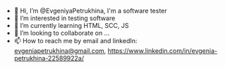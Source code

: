 - 👋 Hi, I’m @EvgeniyaPetrukhina, I'm a software tester
- 👀 I’m interested in testing software
- 🌱 I’m currently learning HTML, SCC, JS
- 💞️ I’m looking to collaborate on ...
- 📫 How to reach me by email and linkedIn: evgeniapetrukhina@gmail.com, https://www.linkedin.com/in/evgenia-petrukhina-22589922a/

<!---
EvgeniyaPetrukhina/EvgeniyaPetrukhina is a ✨ special ✨ repository because its `README.md` (this file) appears on your GitHub profile.
You can click the Preview link to take a look at your changes.
--->

